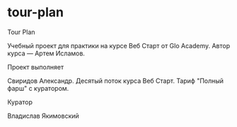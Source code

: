 # tour-plan

Tour Plan

Учебный проект для практики на курсе Веб Старт от Glo Academy. Автор курса — Артем Исламов.

Проект выполняет

Свиридов Александр. Десятый поток курса Веб Старт. Тариф "Полный фарш" с куратором.

Куратор

Владислав Якимовский
